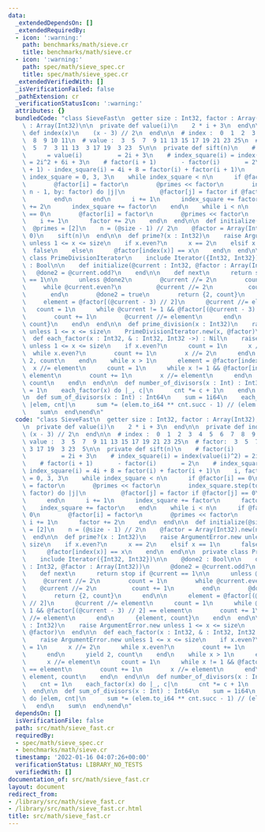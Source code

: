 ```yaml
---
data:
  _extendedDependsOn: []
  _extendedRequiredBy:
  - icon: ':warning:'
    path: benchmarks/math/sieve.cr
    title: benchmarks/math/sieve.cr
  - icon: ':warning:'
    path: spec/math/sieve_spec.cr
    title: spec/math/sieve_spec.cr
  _extendedVerifiedWith: []
  _isVerificationFailed: false
  _pathExtension: cr
  _verificationStatusIcon: ':warning:'
  attributes: {}
  bundledCode: "class SieveFast\n  getter size : Int32, factor : Array(Int32), primes\
    \ : Array(Int32)\n\n  private def value(i)\n    2 * i + 3\n  end\n\n  private\
    \ def index(x)\n    (x - 3) // 2\n  end\n\n  # index :  0  1  2  3  4  5  6  7\
    \  8  9 10 11\n  # value :  3  5  7  9 11 13 15 17 19 21 23 25\n  # factor:  3\
    \  5  7  3 11 13  3 17 19  3 23  5\n\n  private def sift(n)\n    # factor(i) \
    \      = value(i)          = 2i + 3\n    # index_square(i) = index(value(i)^2)\
    \ = 2i^2 + 6i + 3\n    # factor(i + 1)       - factor(i)       = 2\n    # index_square(i\
    \ + 1) - index_square(i) = 4i + 8 = factor(i) + factor(i + 1)\n    i, factor,\
    \ index_square = 0, 3, 3\n    while index_square < n\n      if @factor[i] == 0\n\
    \        @factor[i] = factor\n        @primes << factor\n        index_square.step(to:\
    \ n - 1, by: factor) do |j|\n          @factor[j] = factor if @factor[j] == 0\n\
    \        end\n      end\n      i += 1\n      index_square += factor\n      factor\
    \ += 2\n      index_square += factor\n    end\n    while i < n\n      if @factor[i]\
    \ == 0\n        @factor[i] = factor\n        @primes << factor\n      end\n  \
    \    i += 1\n      factor += 2\n    end\n  end\n\n  def initialize(@size)\n  \
    \  @primes = [2]\n    n = (@size - 1) // 2\n    @factor = Array(Int32).new(n,\
    \ 0)\n    sift(n)\n  end\n\n  def prime?(x : Int32)\n    raise ArgumentError.new\
    \ unless 1 <= x <= size\n    if x.even?\n      x == 2\n    elsif x == 1\n    \
    \  false\n    else\n      @factor[index(x)] == x\n    end\n  end\n\n  private\
    \ class PrimeDivisionIterator\n    include Iterator({Int32, Int32})\n\n    @done2\
    \ : Bool\n\n    def initialize(@current : Int32, @factor : Array(Int32))\n   \
    \   @done2 = @current.odd?\n    end\n\n    def next\n      return stop if @current\
    \ == 1\n\n      unless @done2\n        @current //= 2\n        count = 1\n   \
    \     while @current.even?\n          @current //= 2\n          count += 1\n \
    \       end\n        @done2 = true\n        return {2, count}\n      end\n\n \
    \     element = @factor[(@current - 3) // 2]\n      @current //= element\n   \
    \   count = 1\n      while @current != 1 && @factor[(@current - 3) // 2] == element\n\
    \        count += 1\n        @current //= element\n      end\n      {element,\
    \ count}\n    end\n  end\n\n  def prime_division(x : Int32)\n    raise ArgumentError.new\
    \ unless 1 <= x <= size\n    PrimeDivisionIterator.new(x, @factor)\n  end\n\n\
    \  def each_factor(x : Int32, & : Int32, Int32 ->) : Nil\n    raise ArgumentError.new\
    \ unless 1 <= x <= size\n    if x.even?\n      count = 1\n      x //= 2\n    \
    \  while x.even?\n        count += 1\n        x //= 2\n      end\n      yield\
    \ 2, count\n    end\n    while x > 1\n      element = @factor[index(x)]\n    \
    \  x //= element\n      count = 1\n      while x != 1 && @factor[index(x)] ==\
    \ element\n        count += 1\n        x //= element\n      end\n      yield element,\
    \ count\n    end\n  end\n\n  def number_of_divisors(x : Int) : Int32\n    cnt\
    \ = 1\n    each_factor(x) do |_, c|\n      cnt *= c + 1\n    end\n    cnt\n  end\n\
    \n  def sum_of_divisors(x : Int) : Int64\n    sum = 1i64\n    each_factor(x) do\
    \ |elem, cnt|\n      sum *= (elem.to_i64 ** cnt.succ - 1) // (elem - 1)\n    end\n\
    \    sum\n  end\nend\n"
  code: "class SieveFast\n  getter size : Int32, factor : Array(Int32), primes : Array(Int32)\n\
    \n  private def value(i)\n    2 * i + 3\n  end\n\n  private def index(x)\n   \
    \ (x - 3) // 2\n  end\n\n  # index :  0  1  2  3  4  5  6  7  8  9 10 11\n  #\
    \ value :  3  5  7  9 11 13 15 17 19 21 23 25\n  # factor:  3  5  7  3 11 13 \
    \ 3 17 19  3 23  5\n\n  private def sift(n)\n    # factor(i)       = value(i)\
    \          = 2i + 3\n    # index_square(i) = index(value(i)^2) = 2i^2 + 6i + 3\n\
    \    # factor(i + 1)       - factor(i)       = 2\n    # index_square(i + 1) -\
    \ index_square(i) = 4i + 8 = factor(i) + factor(i + 1)\n    i, factor, index_square\
    \ = 0, 3, 3\n    while index_square < n\n      if @factor[i] == 0\n        @factor[i]\
    \ = factor\n        @primes << factor\n        index_square.step(to: n - 1, by:\
    \ factor) do |j|\n          @factor[j] = factor if @factor[j] == 0\n        end\n\
    \      end\n      i += 1\n      index_square += factor\n      factor += 2\n  \
    \    index_square += factor\n    end\n    while i < n\n      if @factor[i] ==\
    \ 0\n        @factor[i] = factor\n        @primes << factor\n      end\n     \
    \ i += 1\n      factor += 2\n    end\n  end\n\n  def initialize(@size)\n    @primes\
    \ = [2]\n    n = (@size - 1) // 2\n    @factor = Array(Int32).new(n, 0)\n    sift(n)\n\
    \  end\n\n  def prime?(x : Int32)\n    raise ArgumentError.new unless 1 <= x <=\
    \ size\n    if x.even?\n      x == 2\n    elsif x == 1\n      false\n    else\n\
    \      @factor[index(x)] == x\n    end\n  end\n\n  private class PrimeDivisionIterator\n\
    \    include Iterator({Int32, Int32})\n\n    @done2 : Bool\n\n    def initialize(@current\
    \ : Int32, @factor : Array(Int32))\n      @done2 = @current.odd?\n    end\n\n\
    \    def next\n      return stop if @current == 1\n\n      unless @done2\n   \
    \     @current //= 2\n        count = 1\n        while @current.even?\n      \
    \    @current //= 2\n          count += 1\n        end\n        @done2 = true\n\
    \        return {2, count}\n      end\n\n      element = @factor[(@current - 3)\
    \ // 2]\n      @current //= element\n      count = 1\n      while @current !=\
    \ 1 && @factor[(@current - 3) // 2] == element\n        count += 1\n        @current\
    \ //= element\n      end\n      {element, count}\n    end\n  end\n\n  def prime_division(x\
    \ : Int32)\n    raise ArgumentError.new unless 1 <= x <= size\n    PrimeDivisionIterator.new(x,\
    \ @factor)\n  end\n\n  def each_factor(x : Int32, & : Int32, Int32 ->) : Nil\n\
    \    raise ArgumentError.new unless 1 <= x <= size\n    if x.even?\n      count\
    \ = 1\n      x //= 2\n      while x.even?\n        count += 1\n        x //= 2\n\
    \      end\n      yield 2, count\n    end\n    while x > 1\n      element = @factor[index(x)]\n\
    \      x //= element\n      count = 1\n      while x != 1 && @factor[index(x)]\
    \ == element\n        count += 1\n        x //= element\n      end\n      yield\
    \ element, count\n    end\n  end\n\n  def number_of_divisors(x : Int) : Int32\n\
    \    cnt = 1\n    each_factor(x) do |_, c|\n      cnt *= c + 1\n    end\n    cnt\n\
    \  end\n\n  def sum_of_divisors(x : Int) : Int64\n    sum = 1i64\n    each_factor(x)\
    \ do |elem, cnt|\n      sum *= (elem.to_i64 ** cnt.succ - 1) // (elem - 1)\n \
    \   end\n    sum\n  end\nend\n"
  dependsOn: []
  isVerificationFile: false
  path: src/math/sieve_fast.cr
  requiredBy:
  - spec/math/sieve_spec.cr
  - benchmarks/math/sieve.cr
  timestamp: '2022-01-16 04:07:26+00:00'
  verificationStatus: LIBRARY_NO_TESTS
  verifiedWith: []
documentation_of: src/math/sieve_fast.cr
layout: document
redirect_from:
- /library/src/math/sieve_fast.cr
- /library/src/math/sieve_fast.cr.html
title: src/math/sieve_fast.cr
---
```

